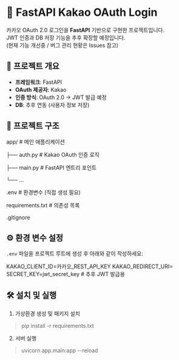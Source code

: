 # 🚀 FastAPI Kakao OAuth Login

카카오 OAuth 2.0 로그인을 **FastAPI** 기반으로 구현한 프로젝트입니다.  
JWT 인증과 DB 저장 기능을 추후 확장할 예정입니다.  
(현재 기능 개선중 / 버그 관리 현황은 Issues 참고)





## 📌 프로젝트 개요

- **프레임워크**: FastAPI  
- **OAuth 제공자**: Kakao  
- **인증 방식**: OAuth 2.0 → JWT 발급 예정  
- **DB**: 추후 연동 (사용자 정보 저장)


## 📂 프로젝트 구조

app/ # 메인 애플리케이션

├── auth.py # Kakao OAuth 인증 로직

├── main.py # FastAPI 엔트리 포인트

└── ...

.env # 환경변수 (직접 생성 필요)

requirements.txt # 의존성 목록

.gitignore  




## ⚙️ 환경 변수 설정

`.env` 파일을 프로젝트 루트에 생성 후 아래와 같이 작성하세요:


KAKAO_CLIENT_ID=카카오_REST_API_KEY
KAKAO_REDIRECT_URI=
SECRET_KEY=jwt_secret_key   # 추후 JWT 발급용


## 🛠️ 설치 및 실행
1. 가상환경 생성 및 패키지 설치
>pip install -r requirements.txt

2. 서버 실행
>uvicorn app.main:app --reload
